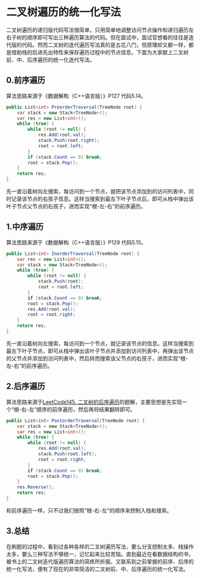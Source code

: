 # 二叉树遍历的统一化写法

二叉树遍历的递归版代码写法很简单，只用简单地调整访问节点操作和递归遍历左右子树的顺序即可写出三种遍历算法的代码。但在面试中，面试官想看的往往是迭代版的代码。然而二叉树的迭代遍历写法真的是五花八门，但原理却又都一样，都是借助栈的后进先出特性来保存遍历过程中的节点信息。下面为大家献上二叉树前、中、后序遍历的统一化迭代写法。

## 0.前序遍历

算法思路来源于《数据解构（C++语言版）》P127 代码5.14。

```csharp
public List<int> PreorderTraversal(TreeNode root) {
    var stack = new Stack<TreeNode>();
    var res = new List<int>();
    while (true) {
        while (root != null) {
            res.Add(root.val);
            stack.Push(root.right);
            root = root.left;
        }
        if (stack.Count == 0) break;
        root = stack.Pop();
    }
    return res;
}
```

先一直沿着树向左搜索，每访问到一个节点，就把该节点添加到的访问列表中，同时记录该节点的右孩子信息。这样当搜索到最左下叶子节点后，即可从栈中弹出该叶子节点父节点的右孩子，进而实现“根-左-右”的前序遍历。

## 1.中序遍历

算法思路来源于《数据解构（C++语言版）》P129 代码5.15。

```csharp
public List<int> InorderTraversal(TreeNode root) {
    var res = new List<int>();
    var stack = new Stack<TreeNode>();
    while (true) {
        while (root != null) {
            stack.Push(root);
            root = root.left;
        }
        if (stack.Count == 0) break;
        root = stack.Pop();
        res.Add(root.val);
        root = root.right;
    }
    return res;
}
```

先一直沿着树向左搜索，每访问到一个节点，就记录该节点的信息。这样当搜索到最左下叶子节点，即可从栈中弹出该叶子节点并添加到访问列表中，再弹出该节点的父节点并添加到访问列表中，然后转而搜索该父节点的右孩子，进而实现“根-左-右”的前序遍历。

## 2.后序遍历

算法思路来源于[LeetCode145. 二叉树的后序遍历](https://leetcode-cn.com/problems/binary-tree-postorder-traversal/)的题解，主要思想是先实现一个“根-右-左”顺序的前序遍历，然后再将结果翻转即可。

```csharp
public List<int> PostorderTraversal(TreeNode root) {
    var stack = new Stack<TreeNode>();
    var res = new List<int>();
    while (true) {
        while (root != null) {
            res.Add(root.val);
            stack.Push(root.left);
            root = root.right;
        }
        if (stack.Count == 0) break;
        root = stack.Pop();
    }
    res.Reverse();
    return res;
}
```

和前序遍历一样，只不过我们按照“根-右-左”的顺序来控制入栈和搜索。

## 3.总结

在刷题的过程中，看到过各种各样的二叉树遍历写法，要么分支控制太多、栈操作太多，要么三种写法不够统一，记忆起来比较苦恼。直到最近在看数据结构的书，被书上的二叉树迭代版遍历算法的简练所折服。又联系到之前掌握的前序、后序的统一化写法，便有了现在的非常简洁的二叉树前、中、后序遍历的统一化写法。

